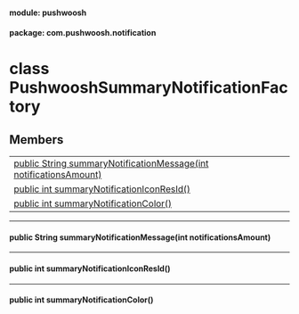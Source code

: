 
#### module: pushwoosh  

#### package: com.pushwoosh.notification  

# <a name="heading"></a>class PushwooshSummaryNotificationFactory  

## Members  

<table>
	<tr>
		<td><a href="#1a25ec5c12b50eb5b5d1c3cf6de990ac2e">public String summaryNotificationMessage(int notificationsAmount)</a></td>
	</tr>
	<tr>
		<td><a href="#1a2cd1d9f51cf68da75b0f73939965034b">public int summaryNotificationIconResId()</a></td>
	</tr>
	<tr>
		<td><a href="#1a058270c1e7f128a05b92712e0d952fe6">public int summaryNotificationColor()</a></td>
	</tr>
</table>


----------  
  

#### <a name="1a25ec5c12b50eb5b5d1c3cf6de990ac2e"></a>public String summaryNotificationMessage(int notificationsAmount)  


----------  
  

#### <a name="1a2cd1d9f51cf68da75b0f73939965034b"></a>public int summaryNotificationIconResId()  


----------  
  

#### <a name="1a058270c1e7f128a05b92712e0d952fe6"></a>public int summaryNotificationColor()  
